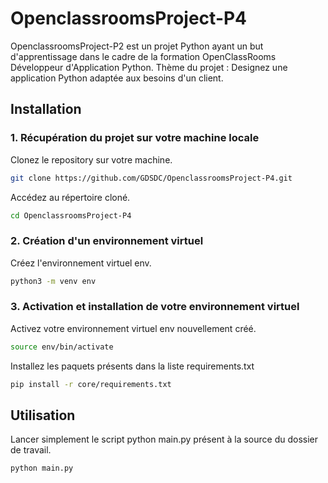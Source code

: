 # OpenclassroomsProject-P4

OpenclassroomsProject-P2 est un projet Python ayant un but d'apprentissage dans le cadre de la formation OpenClassRooms Développeur d'Application Python.
Thème du projet : Designez une application Python adaptée aux besoins d'un client.

## Installation

### 1. Récupération du projet sur votre machine locale

Clonez le repository sur votre machine.

```bash
git clone https://github.com/GDSDC/OpenclassroomsProject-P4.git
```

Accédez au répertoire cloné.
```bash
cd OpenclassroomsProject-P4
```

### 2. Création d'un environnement virtuel 
Créez l'environnement virtuel env.
```bash
python3 -m venv env
```

### 3. Activation et installation de votre environnement virtuel 

Activez votre environnement virtuel env nouvellement créé.
```bash
source env/bin/activate
```

Installez les paquets présents dans la liste requirements.txt
```bash
pip install -r core/requirements.txt
```

## Utilisation

Lancer simplement le script python main.py présent à la source du dossier de travail.
```python
python main.py
```

